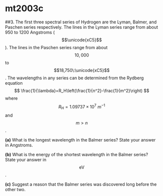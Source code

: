 # mt2003c

##3.
The first three spectral series of Hydrogen are the Lyman, Balmer, and Paschen series respectively. The lines in the Lyman series range from about 950 to 1200 Angstroms ($$\unicode{xC5}$$). The lines in the Paschen series range from about $$10,000$$ to $$18,750\:\unicode{xC5}$$. The wavelengths in any series can be determined from the Rydberg equation
$$
	\frac{1}{\lambda}=R_H\left(\frac{1}{n^2}-\frac{1}{m^2}\right)
$$
where $$R_H=1.09737\times10^7\:m^{-1}$$ and $$m>n$$.

**(a)** What is the longest wavelength in the Balmer series? State your answer in Angstroms.

**(b)** What is the energy of the shortest wavelength in the Balmer series? State your answer in $$\text{eV}$$.

**(c)** Suggest a reason that the Balmer series was discovered long before the other two.